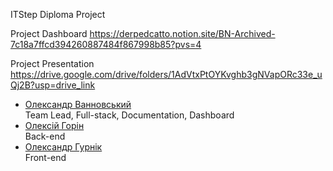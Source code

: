 ITStep Diploma Project

Project Dashboard
https://derpedcatto.notion.site/BN-Archived-7c18a7ffcd394260887484f867998b85?pvs=4

Project Presentation
https://drive.google.com/drive/folders/1AdVtxPtOYKvghb3gNVapORc33e_uQj2B?usp=drive_link

- <ins>Олександр Ванновський</ins>\
  Team Lead, Full-stack, Documentation, Dashboard
- <ins>Олексій Горін</ins>\
  Back-end
- <ins>Олександр Гурнік</ins>\
  Front-end
